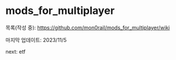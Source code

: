 # mods_for_multiplayer

목록(작성 중): https://github.com/mon0rail/mods_for_multiplayer/wiki


마지막 업데이트: 2023/11/5

next: etf
